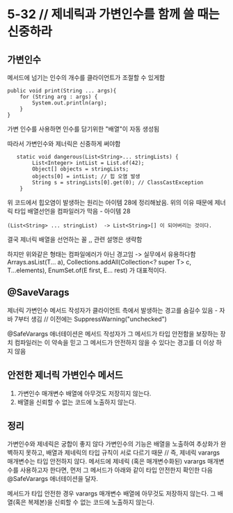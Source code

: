 # 5-32 // 제네릭과 가변인수를 함께 쓸 때는 신중하라


## 가변인수
메서드에 넘기는 인수의 개수를 클라이언트가 조절할 수 있게함
```
public void print(String ... args){  
    for (String arg : args) {
        System.out.println(arg);
    }
}
```
가변 인수를 사용하면 인수를 담기위한 "배열"이 자동 생성됨


따라서 가변인수와 제너릭은 신중하게 써야함

```
   static void dangerous(List<String>... stringLists) {
        List<Integer> intList = List.of(42);
        Object[] objects = stringLists;
        objects[0] = intList; // 힙 오염 발생
        String s = stringLists[0].get(0); // ClassCastException
    }
```
위 코드에서 힙오염이 발생하는 원리는 아이템 28에 정리해놨음.
위의 이유 때문에 제너릭 타입 배열선언을 컴파일러가 막음 - 아이템 28

```
(List<String> ... stringList)  -> List<String>[] 이 되어버리는 것이다.
```
결국 제너릭 배열을 선언하는 꼴 ,, 관련 설명은 생략함

하지만 위와같은 형태는 컴파일에러가 아닌 경고임 -> 실무에서 유용하다함
Arrays.asList(T... a), Collections.addAll(Collection<? super T> c, T...elements), EnumSet.of(E first, E... rest) 가 대표적이다.

## @SaveVarags
제너릭 가변인수 메서드 작성자가 클라이언트 측에서 발생하는 경고를 숨길수 있음 - 자바 7부터 생김 // 이전에는 SuppressWarning("unchecked")

@SafeVarargs 애너테이션은 메서드 작성자가 그 메서드가 타입 안전함을 보장하는 장치
컴파일러는 이 약속을 믿고 그 메서드가 안전하지 않을 수 있다는 경고를 더 이상 하지 않음

## 안전한 제너릭 가변인수 메서드
1. 가변인수 매개변수 배열에 아무것도 저장히지 않는다.
2. 배열을 신뢰할 수 없는 코드에 노출하지 않는다.

## 정리
가변인수와 제네릭은 궁합이 좋지 않다
가변인수의 기능은 배열을 노출하여 추상화가 완벽하지 못하고, 배열과 제네릭의 타입 규칙이 서로 다르기 때문 // 즉, 제네릭 varargs 매개변수는 타입 안전하지 않다.
메서드에 제네릭 (혹은 매개변수화된) varargs 매개변수를 사용하고자 한다면, 먼저 그 메서드가 아래와 같이 타입 안전한지 확인한 다음 @SafeVarargs 애너테이션을 달자.

메서드가 타입 안전한 경우
varargs 매개변수 배열에 아무것도 저장하지 않는다.
그 배열(혹은 복제본)을 신뢰할 수 없는 코드에 노출하지 않는다.